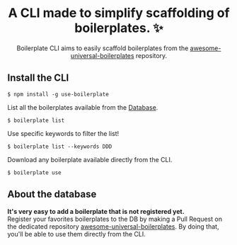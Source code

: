 <h1 align="center">
    A CLI made to simplify scaffolding of boilerplates. ✨ 
</h1>

<p align="center">
    Boilerplate CLI aims to easily scaffold boilerplates from the <a href="https://github.com/antoine-coulon/awesome-universal-boilerplates">awesome-universal-boilerplates</a> repository.
</p>

## Install the CLI

```console
$ npm install -g use-boilerplate
```

List all the boilerplates available from the <a href="https://github.com/antoine-coulon/awesome-universal-boilerplates/blob/master/db/collection.json">Database</a>.

```console
$ boilerplate list
```

Use specific keywords to filter the list!

```console
$ boilerplate list --keywords DDD
```

Download any boilerplate available directly from the CLI.

```console
$ boilerplate use
```

## About the database

<b>It's very easy to add a boilerplate that is not registered yet. <br /></b>
Register your favorites boilerplates to the DB by making a Pull Request on the dedicated repository <a href="https://github.com/antoine-coulon/awesome-universal-boilerplates">awesome-universal-boilerplates</a>. By doing that, you'll be able to use them directly from the CLI.
